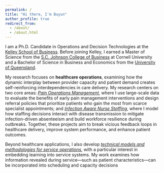 ```yaml
---
permalink: /
title: "Hi there, I'm Buyun"
author_profile: true
redirect_from: 
  - /about/
  - /about.html
---
```

I am a Ph.D. Candidate in Operations and Decision Technologies at the [Kelley School of Business](https://kelley.iu.edu/). Before joining Kelley, I earned a Master of Science from the [S.C. Johnson College of Business](https://business.cornell.edu/) at Cornell University and a Bachelor of Science in Business and Economics from the  [University of Queensland](https://bel.uq.edu.au/).

 My research focuses on <b>healthcare operations</b>, examining how the dynamic interplay between provider capacity and patient demand creates self-reinforcing interdependencies in care delivery. My research centers on two core areas: <em><u>Pain Operations Management</u></em>, where I use large-scale data to evaluate the benefits of early pain management interventions and design referral policies that prioritize patients who gain the most from scarce specialist appointments; and <u><em>Infection Aware Nurse Staffing</em></u>, where I model how staffing decisions interact with disease transmission to mitigate infection-driven absenteeism and build workforce resilience during outbreaks. Together, these projects aim to break vicious feedback loops in healthcare delivery, improve system performance, and enhance patient outcomes. 
 
Beyond healthcare applications, I also develop <u><em>technical models and methodologies for service operations</em></u>, with a particular interest in embedding learning into service systems. My work examines how information revealed during service—such as patient characteristics—can be incorporated into scheduling and capacity decisions

